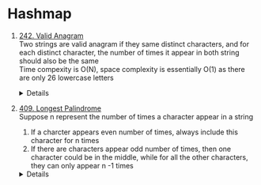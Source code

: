 # Hashmap
1. [242. Valid Anagram](https://leetcode.com/problems/valid-anagram/)  
   Two strings are valid anagram if they same distinct characters, and for each distinct character, the number of times it appear in both string should also be the same    
   Time compexity is O(N), space complexity is essentially O(1) as there are only 26 lowercase letters
   <details>
      
    ```python
      def isAnagram(self, s: str, t: str) -> bool:
          counterS = Counter(s)
          counterT = Counter(t)
          if len(counterS) != len(counterT):
             return False
      
          for letter in counterS.keys():
              if counterS[letter] != counterT[letter]:
                  return False
  
          return True
    ```
   </details>
   
1. [409. Longest Palindrome](https://leetcode.com/problems/longest-palindrome)   
   Suppose n represent the number of times a character appear in a string 
   1. If a charcter appears even number of times, always include this character for n times
   1. If there are characters appear odd number of times, then one character could be in the middle, while for all the other characters, they can only appear n -1 times
   <details>
      
    ```python
    def longestPalindrome(self, s: str) -> int:
        counter = Counter(s)
        maxLen = 0
        hasOddCount = False
        for count in counter.values():
            if count % 2 == 0:
                maxLen += count
            else:
                hasOddCount = True
                maxLen += count - 1
        if hasOddCount:
            maxLen += 1
        return maxLen
    ```
   </details>

